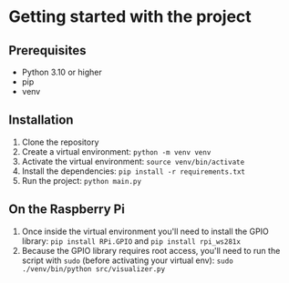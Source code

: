 # Getting started with the project

## Prerequisites
- Python 3.10 or higher
- pip
- venv

## Installation
1. Clone the repository
2. Create a virtual environment: `python -m venv venv`
3. Activate the virtual environment: `source venv/bin/activate`
4. Install the dependencies: `pip install -r requirements.txt`
5. Run the project: `python main.py`

## On the Raspberry Pi
1. Once inside the virtual environment you'll need to install the GPIO library: `pip install RPi.GPIO` and `pip install rpi_ws281x`
2. Because the GPIO library requires root access, you'll need to run the script with `sudo` (before activating your virtual env): `sudo ./venv/bin/python src/visualizer.py`
